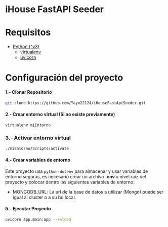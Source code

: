 # iHouse FastAPI Seeder 

# Requisitos

- [Python (^v3)](https://www.python.org/downloads/)
    - [virtualenv](https://virtualenv.pypa.io/en/latest/installation.html)
    - [uvicorn](https://www.uvicorn.org)

# Configuración del proyecto

#### 1.- Clonar Repositorio

```bash
git clone https://github.com/Yayo22124/iHouseFastApiSeeder.git
```

#### 2.- Crear entorno virtual (Si no existe previamente)

```bash
virtualenv miEntorno
```

### 3.- Activar entorno virtual

```bash
./miEntorno/Scripts/activate
```

#### 4.- Crear variables de entorno

Este proyecto usa `python-dotenv` para almacenar y usar variables de entorno seguras, es necesario crear un archivo **.env** a nivel raíz del proyecto y colocar dentro las siguientes variables de entorno:

- MONGODB_URL: La url de la base de datos a utilizar (Mongo) puede ser igual al cluster o a su bd local.

#### 5.- Ejecutar Proyecto

```bash
uvicorn app.main:app --reload
```
